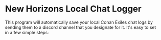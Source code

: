 # New Horizons Local Chat Logger

This program will automatically save your local Conan Exiles chat logs by sending them to a discord channel that you designate for it. It's easy to set in a few simple steps:
